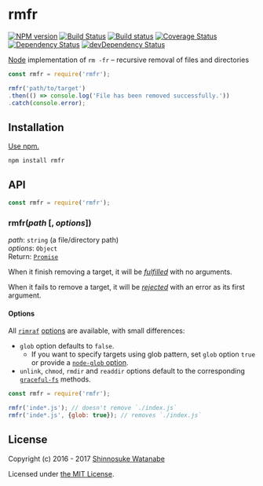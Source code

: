 # rmfr

[![NPM version](https://img.shields.io/npm/v/rmfr.svg)](https://www.npmjs.com/package/rmfr)
[![Build Status](https://travis-ci.org/shinnn/rmfr.svg?branch=master)](https://travis-ci.org/shinnn/rmfr)
[![Build status](https://ci.appveyor.com/api/projects/status/afcmk50xuig9jfs7/branch/master?svg=true)](https://ci.appveyor.com/project/ShinnosukeWatanabe/rmfr/branch/master)
[![Coverage Status](https://coveralls.io/repos/github/shinnn/rmfr/badge.svg?branch=master)](https://coveralls.io/github/shinnn/rmfr?branch=master)
[![Dependency Status](https://david-dm.org/shinnn/rmfr.svg)](https://david-dm.org/shinnn/rmfr)
[![devDependency Status](https://david-dm.org/shinnn/rmfr/dev-status.svg)](https://david-dm.org/shinnn/rmfr#info=devDependencies)

[Node](https://nodejs.org/) implementation of `rm -fr` – recursive removal of files and directories

```javascript
const rmfr = require('rmfr');

rmfr('path/to/target')
.then(() => console.log('File has been removed successfully.'))
.catch(console.error);
```

## Installation

[Use npm.](https://docs.npmjs.com/cli/install)

```
npm install rmfr
```

## API

```javascript
const rmfr = require('rmfr');
```

### rmfr(*path* [, *options*])

*path*: `string` (a file/directory path)  
*options*: `Object`  
Return: [`Promise`](https://developer.mozilla.org/docs/Web/JavaScript/Reference/Global_Objects/Promise)

When it finish removing a target, it will be [*fulfilled*](https://promisesaplus.com/#point-26) with no arguments.

When it fails to remove a target, it will be [*rejected*](https://promisesaplus.com/#point-30) with an error as its first argument.

#### Options

All [`rimraf`](https://github.com/isaacs/rimraf) [options](https://github.com/isaacs/rimraf#options) are available, with small differences:

* `glob` option defaults to `false`.
  * If you want to specify targets using glob pattern, set `glob` option `true` or provide a [`node-glob` option](https://github.com/isaacs/node-glob#options).
* `unlink`, `chmod`, `rmdir` and `readdir` options default to the corresponding [`graceful-fs`](https://github.com/isaacs/node-graceful-fs) methods.

```javascript
const rmfr = require('rmfr');

rmfr('inde*.js'); // doesn't remove `./index.js`
rmfr('inde*.js', {glob: true}); // removes `./index.js`
```

## License

Copyright (c) 2016 - 2017 [Shinnosuke Watanabe](https://github.com/shinnn)

Licensed under [the MIT License](./LICENSE).
